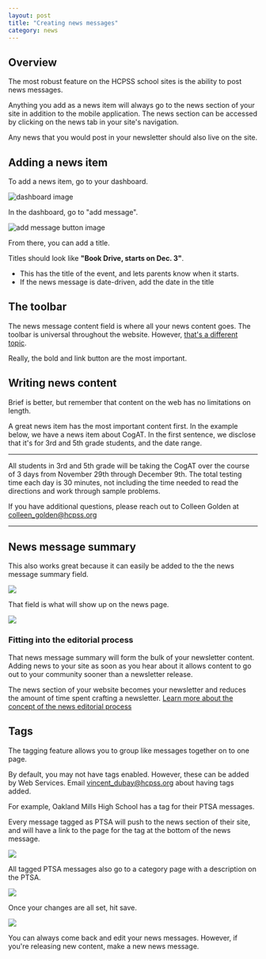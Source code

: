 ```yaml
---
layout: post
title: "Creating news messages"
category: news
---
```


## Overview

The most robust feature on the HCPSS school sites is the ability to post news messages.

Anything you add as a news item will always go to the news section of your site in addition to the mobile application. The news section can be accessed by clicking on the news tab in your site's navigation.

Any news that you would post in your newsletter should also live on the site.

## Adding a news item

To add a news item, go to your dashboard.

![dashboard image](/schoolsites-help/images/dashboard.png)

In the dashboard, go to "add message".

![add message button image](/schoolsites-help/images/news/add-message.png)

From there, you can add a title.

Titles should look like **"Book Drive, starts on Dec. 3"**.

  - This has the title of the event, and lets parents know when it starts.
  - If the news message is date-driven, add the date in the title

## The toolbar

The news message content field is where all your news content goes. The toolbar is universal throughout the website. However, <a href="/schoolsites-help/edit/2014/07/15/editing-page/">that's a different topic</a>.

Really, the bold and link button are the most important.

## Writing news content

Brief is better, but remember that content on the web has no limitations on length.

A great news item has the most important content first. In the example below, we have a news item about CogAT. In the first sentence, we disclose that it's for 3rd and 5th grade students, and the date range.

---

All students in 3rd and 5th grade will be taking the CogAT over the course of 3 days from November 29th through December 9th. The total testing time each day is 30 minutes, not including the time needed to read the directions and work through sample problems.

If you have additional questions, please reach out to Colleen Golden at colleen_golden@hcpss.org

---

## News message summary

This also works great because it can easily be added to the the news message summary field.

![](/schoolsites-help/images/news/news-message-summary.png)

That field is what will show up on the news page.

![](/schoolsites-help/images/news/news-summary-live.png)

### Fitting into the editorial process

That news message summary will form the bulk of your newsletter content. Adding news to your site as soon as you hear about it allows content to go out to your community sooner than a newsletter release.

The news section of your website becomes your newsletter and reduces the amount of time spent crafting a newsletter. <a href="">Learn more about the concept of the news editorial process</a>

## Tags

The tagging feature allows you to group like messages together on to one page.

By default, you may not have tags enabled. However, these can be added by Web Services. Email <a href="mailto:vincent_dubay@hcpss.org">vincent_dubay@hcpss.org</a> about having tags added.

For example, Oakland Mills High School has a tag for their PTSA messages.

Every message tagged as PTSA will push to the news section of their site, and will have a link to the page for the tag at the bottom of the news message.

![](/schoolsites-help/images/news/tags-message.png)

All tagged PTSA messages also go to a category page with a description on the PTSA.

![](/schoolsites-help/images/news/ptsa-page-omhs.png)

Once your changes are all set, hit save.

![](/schoolsites-help/images/save.png)

You can always come back and edit your news messages. However, if you're releasing new content, make a new news message.
